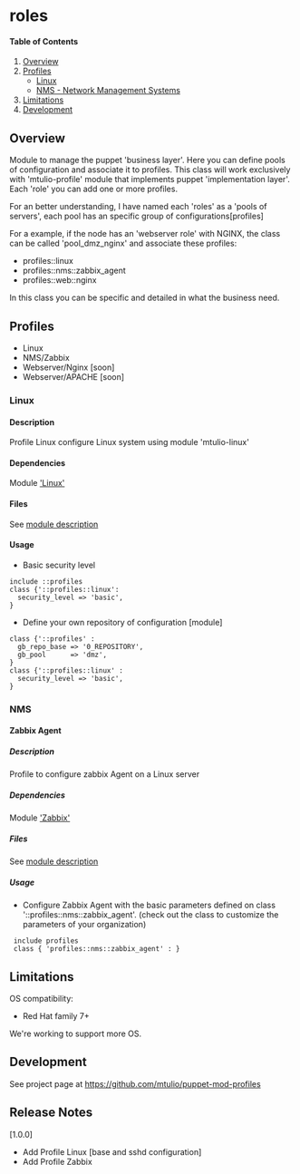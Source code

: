 # roles

#### Table of Contents

1. [Overview](#overview)
2. [Profiles](#profiles)
	* [Linux](#linux)
	* [NMS - Network Management Systems](#nms)
3. [Limitations](#limitations)
4. [Development](#development)

## Overview

Module to manage the puppet 'business layer'. Here you can define pools of configuration and associate it to profiles. This class will work exclusively with 'mtulio-profile' module that implements puppet 'implementation layer'. Each 'role' you can add one or more profiles.

For an better understanding, I have named each 'roles' as a 'pools of servers', each pool has an specific group of configurations[profiles]

For a example, if the node has an 'webserver role' with NGINX, the class can be called 'pool_dmz_nginx' and associate these profiles:
* profiles::linux
* profiles::nms::zabbix_agent
* profiles::web::nginx

In this class you can be specific and detailed in what the business need.

## Profiles

* Linux
* NMS/Zabbix
* Webserver/Nginx [soon]
* Webserver/APACHE [soon]


### Linux

#### Description

 Profile Linux configure Linux system using module 'mtulio-linux'

#### Dependencies

 Module ['Linux'](https://forge.puppetlabs.com/mtulio/linux)

#### Files

 See [module description](https://forge.puppetlabs.com/mtulio/linux)

#### Usage

* Basic security level
```
include ::profiles
class {'::profiles::linux':
  security_level => 'basic',
}
```

* Define your own repository of configuration [module]
```
class {'::profiles' :
  gb_repo_base => '0_REPOSITORY',
  gb_pool      => 'dmz',
}
class {'::profiles::linux' :
  security_level => 'basic',
}
```

### NMS

#### Zabbix Agent

##### Description

 Profile to configure zabbix Agent on a Linux server

##### Dependencies

 Module ['Zabbix'](https://forge.puppetlabs.com/mtulio/zabbix)

##### Files

See [module description](https://forge.puppetlabs.com/mtulio/zabbix)

##### Usage

* Configure Zabbix Agent with the basic parameters defined on class '::profiles::nms::zabbix_agent'. (check out the class to customize the parameters of your organization)

```
 include profiles
 class { 'profiles::nms::zabbix_agent' : }
```

## Limitations

OS compatibility: 
* Red Hat family 7+ 

We're working to support more OS.

## Development

See project page at https://github.com/mtulio/puppet-mod-profiles

## Release Notes

[1.0.0]
* Add Profile Linux [base and sshd configuration]
* Add Profile Zabbix 

